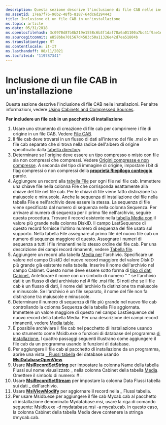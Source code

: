 ```yaml
---
description: Questa sezione descrive l'inclusione di file CAB nelle installazioni. Per altre informazioni, vedere Uso di archivi e origini compresse.
ms.assetid: 17ea7f76-90b2-48fb-8187-64dc6d294443
title: Inclusione di un file CAB in un'installazione
ms.topic: article
ms.date: 05/31/2018
ms.openlocfilehash: 3c0970d87b8b219e1558c6b3f1daf78a6a01100a7bc41f9ae1dad51a25048b46
ms.sourcegitcommit: e858bbe701567d4583c50a11326e42d7ea51804b
ms.translationtype: MT
ms.contentlocale: it-IT
ms.lasthandoff: 08/11/2021
ms.locfileid: "119787341"
---
```

# <a name="including-a-cabinet-file-in-an-installation"></a>Inclusione di un file CAB in un'installazione

Questa sezione descrive l'inclusione di file CAB nelle installazioni. Per altre informazioni, vedere [Using Cabinets and Compressed Sources](using-cabinets-and-compressed-sources.md).

**Per includere un file cab in un pacchetto di installazione**

1.  Usare uno strumento di creazione di file cab per comprimere i file di origine in un file CAB. Vedere [File CAB](cabinet-files.md).
2.  Il file cab deve trovarsi in un flusso di dati all'interno del file .msi o in un file cab separato che si trova nella radice dell'albero di origine specificato dalla [tabella directory](directory-table.md).
3.  Determinare se l'origine deve essere un tipo compresso o misto con file sia non compressi che compressi. Vedere [Origini compresse e non compresse](compressed-and-uncompressed-sources.md). A seconda del tipo di immagine di origine, impostare i bit di flag compressi o non compressi della [**proprietà Riepilogo conteggio**](word-count-summary.md) parole.
4.  Aggiungere un record alla [tabella File](file-table.md) per ogni file nel file cab. Immettere una chiave file nella colonna File che corrisponda esattamente alla chiave del file nel file cab. Per le chiavi di file viene fatto distinzione tra maiuscole e minuscole. Anche la sequenza di installazione dei file nella tabella File e nell'archivio deve essere la stessa. La sequenza di file viene specificata dal numero di sequenza nella colonna Sequenza. Per arrivare al numero di sequenza per il primo file nell'archivio, seguire questa procedura. Trovare il record esistente nella [tabella Media con](media-table.md) il valore più grande nella colonna DiskID. Il campo LastSequence di questo record fornisce l'ultimo numero di sequenza del file usato sul supporto. Nella tabella File assegnare al primo file del nuovo file cab un numero di sequenza maggiore di questo. Assegnare i numeri di sequenza a tutti i file rimanenti nello stesso ordine del file cab. Per una descrizione dei campi record rimanenti, vedere [Tabella file](file-table.md).
5.  Aggiungere un record alla tabella [Media per](media-table.md) l'archivio. Specificare un valore nel campo DiskID del nuovo record maggiore del valore DiskID più grande già esistente nella tabella. Inserire il nome dell'archivio nel campo Cabinet. Questo nome deve essere sotto forma di [tipo di dati Cabinet.](cabinet.md) Antefiorare il nome con un simbolo di numero " " se l'archivio dati è un flusso di dati archiviato nel \# file .msi file. Si noti che se il file cab è un flusso di dati, il nome dell'archivio fa distinzione tra maiuscole e minuscole. Se l'archivio è un file separato, il nome del file non fa distinzione tra maiuscole e minuscole.
6.  Determinare il numero di sequenza di file più grande nel nuovo file cab controllando la colonna Sequenza della tabella File aggiornata. Immettere un valore maggiore di questo nel campo LastSequence del nuovo record della tabella Media. Per una descrizione dei campi record rimanenti, vedere [Media table](media-table.md).
7.  È possibile archiviare il file cab nel pacchetto di installazione usando uno strumento come Msidb.exe o funzioni di database del programma [di installazione.](database-functions.md) I quattro passaggi seguenti illustrano come aggiungere il file cab da un programma usando le funzioni di database.
8.  Per aggiungere il file cab al pacchetto di installazione da un programma, aprire una vista [ \_ Flussi tabella](-streams-table.md) del database usando [**MsiDatabaseOpenView**](/windows/desktop/api/Msiquery/nf-msiquery-msidatabaseopenviewa).
9.  Usare [**MsiRecordSetString**](/windows/desktop/api/Msiquery/nf-msiquery-msirecordsetstringa) per impostare la colonna Name della tabella Flussi sul nome visualizzato \_ nella colonna Cabinet della tabella [Media](media-table.md). Omettere il simbolo di numero: \# .
10. Usare [**MsiRecordSetStream**](/windows/desktop/api/Msiquery/nf-msiquery-msirecordsetstreama) per impostare la colonna Data Flussi tabella sui dati \_ dell'archivio.
11. Usare [**MsiViewModify**](/windows/desktop/api/Msiquery/nf-msiquery-msiviewmodify) per aggiornare il record nella \_ Flussi tabella.
12. Per usare Msidb.exe per aggiungere il file cab Mycab.cab al pacchetto di installazione denominato Mydatabase.msi, usare la riga di comando seguente: Msidb.exe -d mydatabase.msi -a mycab.cab. In questo caso, la colonna Cabinet della tabella Media deve contenere la stringa \#mycab.cab.

 

 



